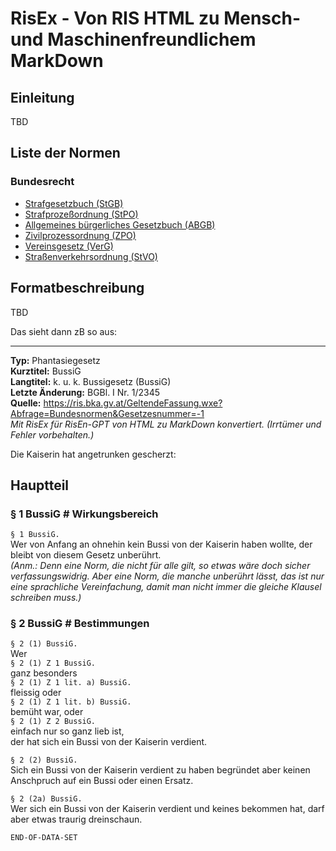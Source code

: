# RisEx - Von RIS HTML zu Mensch- und Maschinenfreundlichem MarkDown

## Einleitung

TBD

## Liste der Normen

### Bundesrecht
* [Strafgesetzbuch (StGB)](https://github.com/clairexen/RisEx/blob/main/files/BG.StGB.toc.md)
* [Strafprozeßordnung (StPO)](https://github.com/clairexen/RisEx/blob/main/files/BG.StPO.toc.md)
* [Allgemeines bürgerliches Gesetzbuch (ABGB)](https://github.com/clairexen/RisEx/blob/main/files/BG.ABGB.toc.md)
* [Zivilprozessordnung (ZPO)](https://github.com/clairexen/RisEx/blob/main/files/BG.ZPO.toc.md)
* [Vereinsgesetz (VerG)](https://github.com/clairexen/RisEx/blob/main/files/BG.VerG.toc.md)
* [Straßenverkehrsordnung (StVO)](https://github.com/clairexen/RisEx/blob/main/files/BG.StVO.toc.md)

## Formatbeschreibung

TBD

Das sieht dann zB so aus:

----

**Typ:** Phantasiegesetz  
**Kurztitel:** BussiG  
**Langtitel:** k. u. k. Bussigesetz (BussiG)  
**Letzte Änderung:** BGBl. I Nr. 1/2345  
**Quelle:** https://ris.bka.gv.at/GeltendeFassung.wxe?Abfrage=Bundesnormen&Gesetzesnummer=-1  
*Mit RisEx für RisEn-GPT von HTML zu MarkDown konvertiert. (Irrtümer und Fehler vorbehalten.)*

Die Kaiserin hat angetrunken gescherzt:

## Hauptteil

### § 1 BussiG # Wirkungsbereich

`§ 1 BussiG.`  
Wer von Anfang an ohnehin kein Bussi von der Kaiserin haben wollte, der bleibt von diesem Gesetz unberührt.  
*(Anm.: Denn eine Norm, die nicht für alle gilt, so etwas wäre doch sicher verfassungswidrig. Aber eine
Norm, die manche unberührt lässt, das ist nur eine sprachliche Vereinfachung, damit man nicht immer die gleiche
Klausel schreiben muss.)*

### § 2 BussiG # Bestimmungen

`§ 2 (1) BussiG.`  
Wer  
`§ 2 (1) Z 1 BussiG.`  
ganz besonders  
`§ 2 (1) Z 1 lit. a) BussiG.`  
fleissig oder  
`§ 2 (1) Z 1 lit. b) BussiG.`  
bemüht war, oder  
`§ 2 (1) Z 2 BussiG.`  
einfach nur so ganz lieb ist,  
der hat sich ein Bussi von der Kaiserin verdient.

`§ 2 (2) BussiG.`  
Sich ein Bussi von der Kaiserin verdient zu haben begründet aber keinen Anschpruch auf ein Bussi oder einen Ersatz.

`§ 2 (2a) BussiG.`  
Wer sich ein Bussi von der Kaiserin verdient und keines bekommen hat, darf aber etwas traurig dreinschaun.

`END-OF-DATA-SET`

